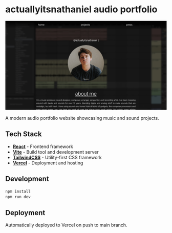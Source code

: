 # actuallyitsnathaniel audio portfolio

![Audio Portfolio Screenshot](./public/ain-screengrab.jpg)

A modern audio portfolio website showcasing music and sound projects.

## Tech Stack

- **[React](https://react.dev/)** - Frontend framework
- **[Vite](https://vite.dev/)** - Build tool and development server
- **[TailwindCSS](https://tailwindcss.com/)** - Utility-first CSS framework
- **[Vercel](https://vercel.com/)** - Deployment and hosting

## Development

```bash
npm install
npm run dev
```

## Deployment

Automatically deployed to Vercel on push to main branch.
